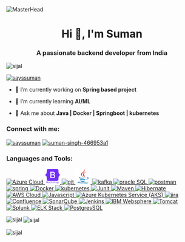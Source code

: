 ![MasterHead](https://raw.githubusercontent.com/Giphy/GiphyAPI/master/api_giphy_header.gif)

<h1 align="center">Hi 👋, I'm Suman</h1>
<h3 align="center">A passionate backend developer from India</h3>
<p align="left"> <img src="https://komarev.com/ghpvc/?username=sijal&label=Profile%20views&color=0e75b6&style=flat" alt="sijal" /> </p>

<p align="left"> <a href="https://twitter.com/sayssuman" target="blank"><img src="https://img.shields.io/twitter/follow/sayssuman?logo=twitter&style=for-the-badge" alt="sayssuman" /></a> </p>

- 🔭 I’m currently working on **Spring based project**

- 🌱 I’m currently learning **AI/ML**

- 💬 Ask me about **Java | Docker | Springboot | kubernetes**

<h3 align="left">Connect with me:</h3>
<p align="left">
<a href="https://twitter.com/sayssuman" target="blank"><img align="center" src="https://raw.githubusercontent.com/rahuldkjain/github-profile-readme-generator/master/src/images/icons/Social/twitter.svg" alt="sayssuman" height="30" width="40" /></a>
<a href="https://linkedin.com/in/suman-singh-466953a1" target="blank"><img align="center" src="https://raw.githubusercontent.com/rahuldkjain/github-profile-readme-generator/master/src/images/icons/Social/linked-in-alt.svg" alt="suman-singh-466953a1" height="30" width="40" /></a>
</p>

<h3 align="left">Languages and Tools:</h3>
<p align="left"> 
  <a href="https://azure.microsoft.com/en-in/" target="_blank" rel="noreferrer"> <img src="https://www.vectorlogo.zone/logos/microsoft_azure/microsoft_azure-icon.svg" alt="Azure Cloud" width="40" height="40"/> </a> 
  <a href="https://getbootstrap.com" target="_blank" rel="noreferrer"> <img src="https://raw.githubusercontent.com/devicons/devicon/master/icons/bootstrap/bootstrap-plain-wordmark.svg" alt="bootstrap" width="40" height="40"/> </a> 
  <a href="https://git-scm.com/" target="_blank" rel="noreferrer"> <img src="https://www.vectorlogo.zone/logos/git-scm/git-scm-icon.svg" alt="git" width="40" height="40"/> </a> 
  <a href="https://www.java.com" target="_blank" rel="noreferrer"> <img src="https://raw.githubusercontent.com/devicons/devicon/master/icons/java/java-original.svg" alt="java" width="40" height="40"/> </a> 
  <a href="https://kafka.apache.org/" target="_blank" rel="noreferrer"> <img src="https://www.vectorlogo.zone/logos/apache_kafka/apache_kafka-icon.svg" alt="kafka" width="40" height="40"/> </a> 
  <a href="https://www.oracle.com/database/technologies/" target="_blank" rel="noreferrer"> <img src="https://upload.wikimedia.org/wikipedia/en/thumb/6/68/Oracle_SQL_Developer_logo.svg/800px-Oracle_SQL_Developer_logo.svg.png" alt="oracle SQL" width="40" height="40"/> </a> 
  <a href="https://postman.com" target="_blank" rel="noreferrer"> <img src="https://www.vectorlogo.zone/logos/getpostman/getpostman-icon.svg" alt="postman" width="40" height="40"/> </a> 
  <a href="https://spring.io/" target="_blank" rel="noreferrer"> <img src="https://www.vectorlogo.zone/logos/springio/springio-icon.svg" alt="spring" width="40" height="40"/> </a>
  <a href="https://docs.docker.com/" target="_blank" rel="noreferrer"> <img src="https://miro.medium.com/v2/resize:fit:640/format:webp/1*MLFxdoY6ImiTghX9l0lDTA.png" alt="Docker" width="40" height="40"/> </a> 
  <a href="https://kubernetes.io/" target="_blank" rel="noreferrer"> <img src="https://upload.wikimedia.org/wikipedia/commons/3/39/Kubernetes_logo_without_workmark.svg" alt="kubernetes" width="40" height="40"/> </a> 
  <a href="https://junit.org/junit5/" target="_blank" rel="noreferrer"> <img src="https://avatars.githubusercontent.com/u/874086?s=280&v=4" alt="Junit" width="40" height="40"/> </a> 
  <a href="https://maven.apache.org/" target="_blank" rel="noreferrer"> <img src="https://www.svgrepo.com/show/354051/maven.svg" alt="Maven" width="40" height="40"/> </a> 
  <a href="https://hibernate.org/" target="_blank" rel="noreferrer"> <img src="https://cdn.worldvectorlogo.com/logos/hibernate.svg" alt="Hibernate" width="40" height="40"/> </a> 
  <a href="https://aws.amazon.com/" target="_blank" rel="noreferrer"> <img src="https://cdn.worldvectorlogo.com/logos/amazon-web-services-1.svg" alt="AWS Cloud" width="40" height="40"/> </a> 
  <a href="https://www.javascript.com/" target="_blank" rel="noreferrer"> <img src="https://cdn.worldvectorlogo.com/logos/javascript-1.svg" alt="Javascript" width="40" height="40"/> </a> 
  <a href="https://azure.microsoft.com/en-us/products/kubernetes-service" target="_blank" rel="noreferrer"> <img src="https://www.svgrepo.com/show/448269/azure-aks.svg" alt="Azure Kubernetes Service (AKS)" width="40" height="40"/> </a> 
  <a href="https://www.atlassian.com/software/jira?&aceid=&adposition=&adgroup=143485223644&campaign=18442427757&creative=656562805594&device=c&keyword=jira&matchtype=e&network=g&placement=&ds_kids=p73345677068&ds_e=GOOGLE&ds_eid=700000001558501&ds_e1=GOOGLE&gad_source=1&gclid=Cj0KCQjwn9y1BhC2ARIsAG5IY-6Jjm4s1ngrQBl5YI7RnpC-SxD-CEWzx-EkV6OB7jO9PHIwLtTi10waAkYtEALw_wcB&gclsrc=aw.ds" target="_blank" rel="noreferrer"> <img src="https://cdn.worldvectorlogo.com/logos/jira-1.svg" alt="jira" width="40" height="40"/> </a> 
  <a href="https://www.atlassian.com/software/confluence?&aceid=&adposition=&adgroup=140527013959&campaign=18336813584&creative=696416626712&device=c&keyword=confluence&matchtype=e&network=g&placement=&ds_kids=p73000477014&ds_e=GOOGLE&ds_eid=700000001542923&ds_e1=GOOGLE&gad_source=1&gclid=Cj0KCQjwn9y1BhC2ARIsAG5IY-7nK6C_eqaTAdRNzjqOZsmYuuos3iHpeJ44Icwa6XnBRkSY0ybGrQgaApFcEALw_wcB&gclsrc=aw.ds" target="_blank" rel="noreferrer"> <img src="https://www.svgrepo.com/show/353597/confluence.svg" alt="Confluence" width="40" height="40"/> </a> 
  <a href="https://www.sonarsource.com/products/sonarqube/" target="_blank" rel="noreferrer"> <img src="https://www.returngis.net/wp-content/uploads/2023/10/sonarqube-logo.png" alt="SonarQube" width="40" height="40"/> </a> 
  <a href="https://www.jenkins.io/" target="_blank" rel="noreferrer"> <img src="https://upload.wikimedia.org/wikipedia/commons/thumb/e/e9/Jenkins_logo.svg/1200px-Jenkins_logo.svg.png" alt="Jenkins" width="40" height="40"/> </a> 
  <a href="https://www.ibm.com/products/websphere-application-server?utm_content=SRCWW&p1=Search&p4=43700074852178540&p5=e&p9=58700008242688195&gad_source=1&gclid=Cj0KCQjwn9y1BhC2ARIsAG5IY-4l6Na9PzR3CJ4Lb7q4kRK4mtpujxDga18KdTFU4rsrIjtkt7atY5saAu7XEALw_wcB&gclsrc=aw.ds" target="_blank" rel="noreferrer"> <img src="https://newrelic.com/sites/default/files/quickstarts/images/icons/websphere--logo.svg" alt="IBM Websphere" width="40" height="40"/> </a> 
  <a href="https://tomcat.apache.org/" target="_blank" rel="noreferrer"> <img src="https://upload.wikimedia.org/wikipedia/commons/thumb/f/fe/Apache_Tomcat_logo.svg/595px-Apache_Tomcat_logo.svg.png" alt="Tomcat" width="40" height="40"/> </a> 
  <a href="https://www.splunk.com/en_us/download.html?utm_campaign=google_apac_south_ind_en_search_brand&utm_source=google&utm_medium=cpc&utm_content=free_trials_downloads&utm_term=splunk&device=c&_bt=683795859781&_bm=e&_bn=g&gad_source=1&gclid=Cj0KCQjwn9y1BhC2ARIsAG5IY-44Jq7mBwTHYGU0cBBUWEBJFVILDKl9H3mY9vSlm51YrUGSpnAAKj4aAhAMEALw_wcB" target="_blank" rel="noreferrer"> <img src="https://img.icons8.com/?size=512&id=49188&format=png" alt="Splunk" width="40" height="40"/> </a> 
  <a href="https://www.elastic.co/elastic-stack" target="_blank" rel="noreferrer"> <img src="https://miro.medium.com/v2/resize:fit:1400/1*vZDu4Bwj2GxQh8t1IjDq4w.png" alt="ELK Stack" width="130" height="40"/> </a> 
  <a href="https://www.postgresql.org/" target="_blank" rel="noreferrer"> <img src="https://cdn.iconscout.com/icon/free/png-256/free-postgresql-8-1175119.png?f=webp&w=256" alt="PostgresSQL" width="40" height="40"/> </a>
</p>

<p><img align="left" src="https://github-readme-stats.vercel.app/api/top-langs?username=sijal&show_icons=true&locale=en&layout=compact" alt="sijal" /></p>

<p>&nbsp;<img align="center" src="https://github-readme-stats.vercel.app/api?username=sijal&show_icons=true&locale=en" alt="sijal" /></p>

<p><img align="center" src="https://github-readme-streak-stats.herokuapp.com/?user=sijal&" alt="sijal" /></p>

